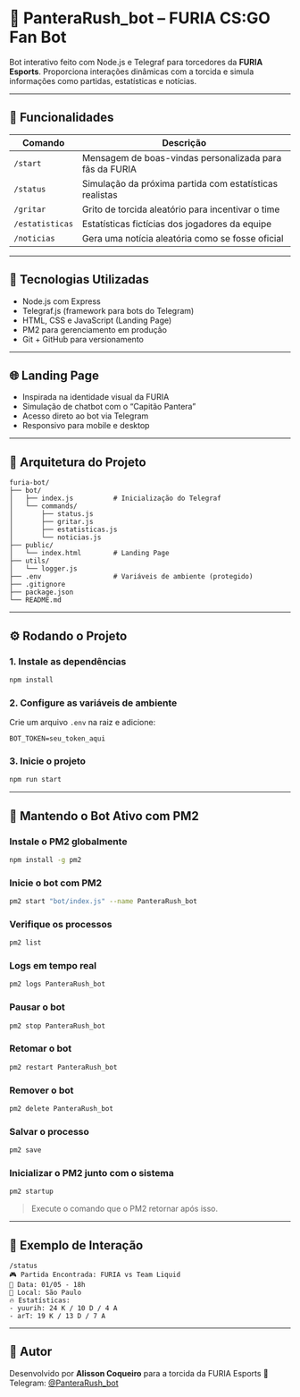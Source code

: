
# 🐆 PanteraRush_bot – FURIA CS:GO Fan Bot

Bot interativo feito com Node.js e Telegraf para torcedores da **FURIA Esports**. Proporciona interações dinâmicas com a torcida e simula informações como partidas, estatísticas e notícias.

---

## 🚀 Funcionalidades

| Comando         | Descrição                                                                 |
|-----------------|---------------------------------------------------------------------------|
| `/start`        | Mensagem de boas-vindas personalizada para fãs da FURIA                   |
| `/status`       | Simulação da próxima partida com estatísticas realistas                   |
| `/gritar`       | Grito de torcida aleatório para incentivar o time                         |
| `/estatisticas` | Estatísticas fictícias dos jogadores da equipe                            |
| `/noticias`     | Gera uma notícia aleatória como se fosse oficial                          |

---

## 🔧 Tecnologias Utilizadas

- Node.js com Express  
- Telegraf.js (framework para bots do Telegram)  
- HTML, CSS e JavaScript (Landing Page)  
- PM2 para gerenciamento em produção  
- Git + GitHub para versionamento

---

## 🌐 Landing Page

- Inspirada na identidade visual da FURIA  
- Simulação de chatbot com o “Capitão Pantera”  
- Acesso direto ao bot via Telegram  
- Responsivo para mobile e desktop

---

## 🧠 Arquitetura do Projeto

```
furia-bot/
├── bot/
│   ├── index.js          # Inicialização do Telegraf
│   └── commands/
│       ├── status.js
│       ├── gritar.js
│       ├── estatisticas.js
│       └── noticias.js
├── public/
│   └── index.html        # Landing Page
├── utils/
│   └── logger.js
├── .env                  # Variáveis de ambiente (protegido)
├── .gitignore
├── package.json
└── README.md
```

---

## ⚙️ Rodando o Projeto

### 1. Instale as dependências

```bash
npm install
```

### 2. Configure as variáveis de ambiente

Crie um arquivo `.env` na raiz e adicione:

```env
BOT_TOKEN=seu_token_aqui
```

### 3. Inicie o projeto

```bash
npm run start
```

---

## 🔁 Mantendo o Bot Ativo com PM2

### Instale o PM2 globalmente

```bash
npm install -g pm2
```

### Inicie o bot com PM2

```bash
pm2 start "bot/index.js" --name PanteraRush_bot
```

### Verifique os processos

```bash
pm2 list
```

### Logs em tempo real

```bash
pm2 logs PanteraRush_bot
```

### Pausar o bot

```bash
pm2 stop PanteraRush_bot
```

### Retomar o bot

```bash
pm2 restart PanteraRush_bot
```

### Remover o bot

```bash
pm2 delete PanteraRush_bot
```

### Salvar o processo

```bash
pm2 save
```

### Inicializar o PM2 junto com o sistema

```bash
pm2 startup
```
> Execute o comando que o PM2 retornar após isso.

---

## 💬 Exemplo de Interação

```
/status  
🎮 Partida Encontrada: FURIA vs Team Liquid  
📅 Data: 01/05 - 18h  
📍 Local: São Paulo  
🔥 Estatísticas:
- yuurih: 24 K / 10 D / 4 A  
- arT: 19 K / 13 D / 7 A
```

---

## 🤖 Autor

Desenvolvido por **Alisson Coqueiro** para a torcida da FURIA Esports 🐾  
Telegram: [@PanteraRush_bot](https://t.me/PanteraRush_bot)

